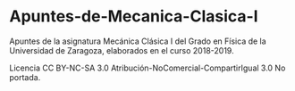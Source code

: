 # Apuntes-de-Mecanica-Clasica-I
Apuntes de la asignatura Mecánica Clásica I del Grado en Física de la Universidad de Zaragoza, elaborados en el curso 2018-2019.

Licencia CC BY-NC-SA 3.0 Atribución-NoComercial-CompartirIgual 3.0 No portada.

